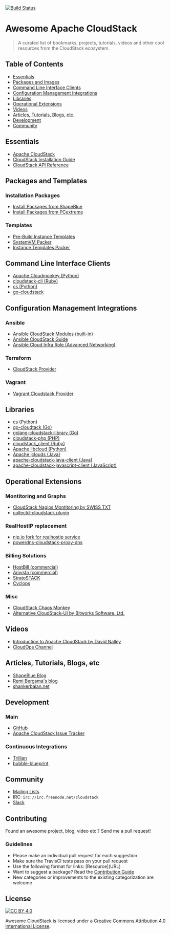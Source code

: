 [![Build Status](https://travis-ci.org/resmo/awesome-cloudstack.svg?branch=master)](https://travis-ci.org/resmo/awesome-cloudstack)
# Awesome Apache CloudStack

> A curated list of bookmarks, projects, tutorials, videos and other cool resources from the CloudStack ecosystem.

## Table of Contents

- [Essentials](#essentials)
- [Packages and Images](#packages-and-images)
- [Command Line Interface Clients](#command-line-interface-clients)
- [Configuration Management Integrations](#configuration-management-integrations)
- [Libraries](#libraries)
- [Operational Extensions](#operational-extensions)
- [Videos](#videos)
- [Articles, Tutorials, Blogs, etc.](#articles-tutorials-blogs-etc)
- [Development](#development)
- [Community](#community)


## Essentials

* [Apache CloudStack](http://cloudstack.apache.org/)
* [CloudStack Installation Guide](http://docs.cloudstack.apache.org/projects/cloudstack-installation/)
* [CloudStack API Reference](http://cloudstack.apache.org/api.html)


## Packages and Templates

### Installation Packages

* [Install Packages from ShapeBlue](http://www.shapeblue.com/packages/)
* [Install Packages from PCextreme](http://cloudstack.apt-get.eu/)

### Templates

* [Pre-Build Instance Templates](http://dl.openvm.eu/cloudstack/)
* [SystemVM Packer](https://github.com/MissionCriticalCloud/systemvm-packer)
* [Instance Templates Packer](https://github.com/MissionCriticalCloud/bubble-templates-packer)


## Command Line Interface Clients

* [Apache Cloudmonkey (Python)](https://github.com/apache/cloudstack-cloudmonkey)
* [cloudstack-cli (Ruby)](https://github.com/niwo/cloudstack-cli)
* [cs (Python)](https://github.com/exoscale/cs)
* [go-cloudstack](https://github.com/xanzy/go-cloudstack)


## Configuration Management Integrations

### Ansible
* [Ansible CloudStack Modules (built-in)](http://docs.ansible.com/ansible/list_of_cloud_modules.html#cloudstack)
* [Ansible CloudStack Guide](http://docs.ansible.com/ansible/guide_cloudstack.html)
* [Ansible Cloud Infra Role (Advanced Networking)](https://github.com/swisstxt/ansible-role-cloud-infra)

### Terraform
* [CloudStack Provider](https://www.terraform.io/docs/providers/cloudstack/)

### Vagrant
* [Vagrant Cloudstack Provider ](https://github.com/MissionCriticalCloud/vagrant-cloudstack)

## Libraries

* [cs (Python)](https://github.com/exoscale/cs)
* [go-cloudtack (Go)](https://github.com/xanzy/go-cloudstack)
* [golang-cloudstack-library (Go)](https://github.com/atsaki/golang-cloudstack-library)
* [cloudstack-php (PHP)](https://github.com/PCextreme/cloudstack-php)
* [cloudstack_client (Ruby)](https://github.com/niwo/cloudstack_client)
* [Apache libcloud (Python)](https://libcloud.apache.org/)
* [Apache jclouds (Java)](https://jclouds.apache.org/)
* [apache-cloudstack-java-client (Java)](https://github.com/Autonomiccs/apache-cloudstack-java-client)
* [apache-cloudstack-javascript-client
(JavaScript)](https://github.com/Autonomiccs/apache-cloudstack-javascript-client)


## Operational Extensions

### Montitoring and Graphs

* [CloudStack Nagios Montitoring by SWISS TXT](https://github.com/swisstxt/cloudstack-nagios)
* [collectd-cloudstack plugin](https://github.com/exoscale/collectd-cloudstack)

### RealHostIP replacement

* [nip.io fork for realhostip service](https://github.com/resmo/nip.io)
* [powerdns-cloudstack-proxy-dns](https://github.com/terbolous/powerdns-cloudstack-proxy-dns)

### Billing Solutions

* [HostBill (commercial)](http://hostbillapp.com/feature/cloudstack-overview/)
* [Amysta (commercial)](http://www.amysta.com/)
* [StratoSTACK](http://stratostack.org/)
* [Cyclops](icclab.github.io/cyclops/)


### Misc

* [CloudStack Chaos Monkey](https://github.com/resmo/cloudstack-chaosmonkey)
* [Alternative CloudStack-UI by Bitworks Software, Ltd.](https://bwsw.github.io/cloudstack-ui/)

## Videos

* [Introduction to Apache CloudStack by David Nalley](https://www.youtube.com/watch?v=1MDLg-wxB6g)
* [CloudOps Channel](https://www.youtube.com/channel/UC0FMV0TSW6jvSRGC26r4-Gw)


## Articles, Tutorials, Blogs, etc

* [ShapeBlue Blog](http://www.shapeblue.com/blog/)
* [Remi Bergsma's blog](https://blog.remibergsma.com/tag/cloudstack-2/)
* [shankerbalan.net](https://shankerbalan.net/)


## Development

### Main

* [GitHub](https://github.com/apache/cloudstack)
* [Apache CloudStack Issue Tracker](https://issues.apache.org/jira/browse/CLOUDSTACK)

### Continuous Integrations

* [Trillian](https://github.com/shapeblue/Trillian)
* [bubble-blueprint](https://github.com/MissionCriticalCloud/bubble-blueprint)

## Community

* [Mailing Lists](http://cloudstack.apache.org/mailing-lists.html)
* IRC: `irc://irc.freenode.net/cloudstack`
* [Slack](https://apachecloudstack.slack.com)

## Contributing

Found an awesome project, blog, video etc.? Send me a pull request!

### Guidelines

* Please make an individual pull request for each suggestion
* Make sure the TravisCI tests pass on your pull request
* Use the following format for links: \[Resource\]\(URL\)
* Want to suggest a package? Read the [Contribution Guide](https://github.com/chiraggude/awesome-laravel/blob/master/CONTRIBUTING.md)
* New categories or improvements to the existing categorization are welcome

## License

[![CC BY 4.0](https://licensebuttons.net/l/by/4.0/88x31.png)](https://creativecommons.org/licenses/by/4.0/)

Awesome CloudStack is licensed under a [Creative Commons Attribution 4.0 International License](https://creativecommons.org/licenses/by/4.0/).
